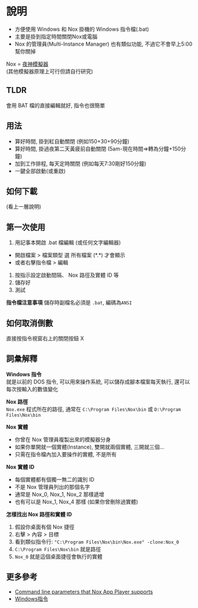 # 說明
- 方便使用 Windows 和 Nox 掛機的 Windows 指令檔(.bat)
- 主要是掛到指定時間關閉Nox或電腦
- Nox 的管理員(Multi-Instance Manager) 也有類似功能, 不過它不會早上5:00幫你關掉

Nox = [夜神模擬器](https://bignox.com/)  
(其他模擬器原理上可行但請自行研究)

## TLDR
會用 BAT 檔的直接編輯就好, 指令也很簡單

## 用法
- 算好時間, 掛到紅自動關閉 (例如150+30+90分鐘)
- 算好時間, 掛過夜第二天黃疲前自動關閉 (5am-現在時間=>轉為分鐘+150分鐘)
- 加到工作排程, 每天定時關閉 (例如每天7:30剛好150分鐘)
- 一鍵全部啟動(或重啟)

## 如何下載
\(看上一層說明\)

## 第一次使用
1. 用記事本開啟 .bat 檔編輯 (或任何文字編輯器)
  - 開啟檔案 > 檔案類型 選 所有檔案 (\*.\*) 才會顯示
  - 或者右擊指令檔 > 編輯
1. 按指示設定啟動間隔、 Nox 路徑及實體 ID 等
1. 儲存好
1. 測試

**指令檔注意事項**
儲存時副檔名必須是 `.bat`, 編碼為`ANSI`

## 如何取消倒數
直接按指令視窗右上的關閉按鈕 X

## 詞𢑥解釋

**Windows 指令**  
就是以前的 DOS 指令, 可以用來操作系統, 可以儲存成腳本檔案每天執行, 還可以每次按輸入的數值變化

**Nox 路徑**  
`Nox.exe` 程式所在的路徑, 通常在 `C:\Program Files\Nox\bin` 或 `D:\Program Files\Nox\bin`

**Nox 實體**  
- 你曾在 Nox 管理員複製出來的模擬器分身
- 如果你單開就一個實體(Instance), 雙開就兩個實體, 三開就三個... 
- 只需在指令檔內加入要操作的實體, 不是所有

**Nox 實體 ID**
- 每個實體都有個獨一無二的識別 ID
- 不是 Nox 管理員列出的那個名字
- 通常是 Nox_0, Nox_1, Nox_2 那樣遞增
- 也有可以是 Nox_1, Nox_4 那樣 (如果你曾刪除過實體)

**怎樣找出 Nox 路徑和實體 ID**
1. 假設你桌面有個 Nox 捷徑
1. 右擊 > 內容 > 目標
1. 看到類似指令行: `"C:\Program Files\Nox\bin\Nox.exe" -clone:Nox_0`
1. `C:\Program Files\Nox\bin` 就是路徑
1. `Nox_0` 就是這個桌面捷徑會執行的實體

## 更多參考
- [Command line parameters that Nox App Player supports](https://www.bignox.com/blog/command-line-parameters-that-nox-app-player-supports/)
- [Windows指令](https://docs.microsoft.com/en-us/windows-server/administration/windows-commands/windows-commands)

